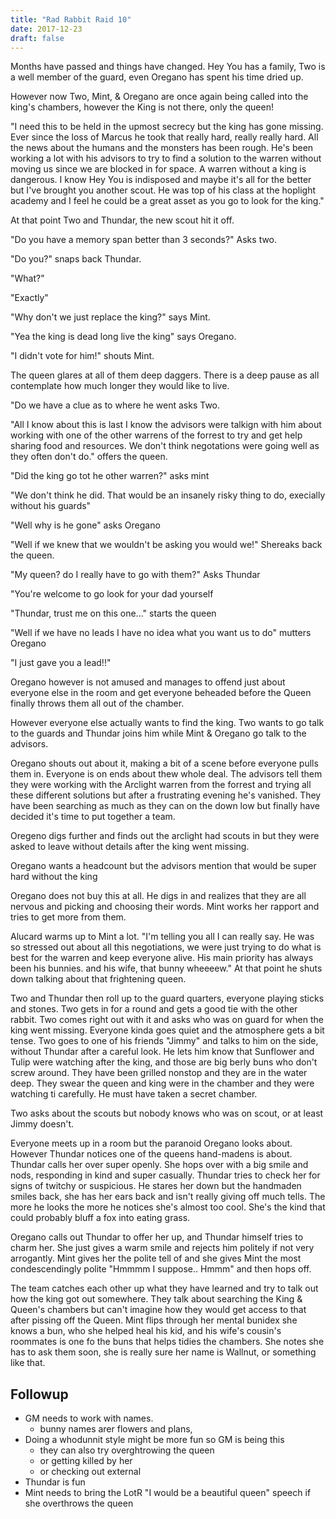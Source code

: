 ```yaml
---
title: "Rad Rabbit Raid 10"
date: 2017-12-23
draft: false
---
```


Months have passed and things have changed. Hey You has a family, Two is a well member of the guard, even Oregano has spent his time dried up.

However now Two, Mint, & Oregano are once again being called into the king's chambers, however the King is not there, only the queen!

"I need this to be held in the upmost secrecy but the king has gone missing. Ever since the loss of Marcus he took that really hard, really really hard. All the news about the humans and the monsters has been rough. He's been working a lot with his advisors to try to find a solution to the warren without moving us since we are blocked in for space. A warren without a king is dangerous. I know Hey You is indisposed and maybe it's all for the better but I've brought you another scout. He was top of his class at the hoplight academy and I feel he could be a great asset as you go to look for the king."

At that point Two and Thundar, the new scout hit it off.

"Do you have a memory span better than 3 seconds?" Asks two.

"Do you?" snaps back Thundar.

"What?"

"Exactly"

"Why don't we just replace the king?" says Mint.

"Yea the king is dead long live the king" says Oregano.

"I didn't vote for him!" shouts Mint.

The queen glares at all of them deep daggers. There is a deep pause as all contemplate how much longer they would like to live.

"Do we have a clue as to where he went asks Two.

"All I know about this is last I know the advisors were talkign with him about working with one of the other warrens of the forrest to try and get help sharing food and resources. We don't think negotations were going well as they often don't do." offers the queen.

"Did the king go tot he other warren?" asks mint

"We don't think he did. That would be an insanely risky thing to do, execially without his guards"

"Well why is he gone" asks Oregano

"Well if we knew that we wouldn't be asking you would we!" Shereaks back the queen.

"My queen? do I really have to go with them?" Asks Thundar

"You're welcome to go look for your dad yourself

"Thundar, trust me on this one..." starts the queen

"Well if we have no leads I have no idea what you want us to do" mutters Oregano

"I just gave you a lead!!"

Oregano however is not amused and manages to offend just about everyone else in the room and get everyone beheaded before the Queen finally throws them all out of the chamber.

However everyone else actually wants to find the king. Two wants to go talk to the guards and Thundar joins him while Mint & Oregano go talk to the advisors.

Oregano shouts out about it, making a bit of a scene before everyone pulls them in. Everyone is on ends about thew whole deal. The advisors tell them they were working with the Arclight warren from the forrest and trying all these different solutions but after a frustrating evening he's vanished. They have been searching as much as they can on the down low but finally have decided it's time to put together a team.

Oregeno digs further and finds out the arclight had scouts in but they were asked to leave without details after the king went missing.

Oregano wants a headcount but the advisors mention that would be super hard without the king

Oregano does not buy this at all. He digs in and realizes that they are all nervous and picking and choosing their words. Mint works her rapport and tries to get more from them.

Alucard warms up to Mint a lot. "I'm telling you all I can really say. He was so stressed out about all this negotiations, we were just trying to do what is best for the warren and keep everyone alive. His main priority has always been his bunnies. and his wife, that bunny wheeeew." At that point he shuts down talking about that frightening queen.

Two and Thundar then roll up to the guard quarters, everyone playing sticks and stones. Two gets in for a round and gets a good tie with the other rabbit. Two comes right out with it and asks who was on guard for when the king went missing. Everyone kinda goes quiet and the atmosphere gets a bit tense. Two goes to one of his friends "Jimmy" and talks to him on the side, without Thundar after a careful look. He lets him know that Sunflower and Tulip were watching after the king, and those are big berly buns who don't screw around. They have been grilled nonstop and they are in the water deep. They swear the queen and king were in the chamber and they were watching ti carefully. He must have taken a secret chamber.

Two asks about the scouts but nobody knows who was on scout, or at least Jimmy doesn't.

Everyone meets up in a room but the paranoid Oregano looks about. However Thundar notices one of the queens hand-madens is about. Thundar calls her over super openly. She hops over with a big smile and nods, responding in kind and super casually. Thundar tries to check her for signs of twitchy or suspicious. He stares her down but the handmaden smiles back, she has her ears back and isn't really giving off much tells. The more he looks the more he notices she's almost too cool. She's the kind that could probably bluff a fox into eating grass.

Oregano calls out Thundar to offer her up, and Thundar himself tries to charm her. She just gives a warm smile and rejects him politely if not very arrogantly. Mint gives her the polite tell of and she gives Mint the most condescendingly polite "Hmmmm I suppose.. Hmmm" and then hops off.

The team catches each other up what they have learned and try to talk out how the king got out somewhere. They talk about searching the King & Queen's chambers but can't imagine how they would get access to that after pissing off the Queen. Mint flips through her mental bunidex she knows a bun, who she helped heal his kid, and his wife's cousin's roommates is one fo the buns that helps tidies the chambers. She notes she has to ask them soon, she is really sure her name is Wallnut, or something like that.

## Followup

* GM needs to work with names.
  * bunny names arer flowers and plans,
* Doing a whodunnit style might be more fun so GM is being this
  * they can also try overghtrowing the queen
  * or getting killed by her
  * or checking out external
* Thundar is fun
* Mint needs to bring the LotR "I would be a beautiful queen" speech if she overthrows the queen
